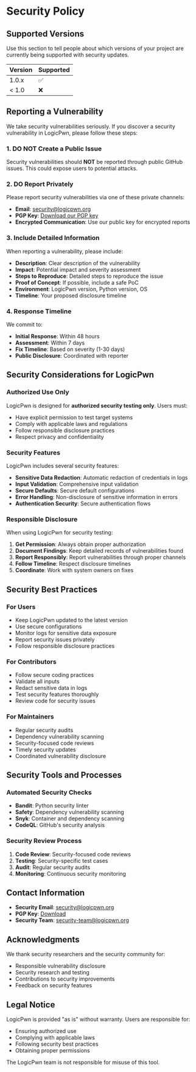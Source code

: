 # Security Policy

## Supported Versions

Use this section to tell people about which versions of your project are currently being supported with security updates.

| Version | Supported          |
| ------- | ------------------ |
| 1.0.x   | :white_check_mark: |
| < 1.0   | :x:                |

## Reporting a Vulnerability

We take security vulnerabilities seriously. If you discover a security vulnerability in LogicPwn, please follow these steps:

### 1. **DO NOT** Create a Public Issue

Security vulnerabilities should **NOT** be reported through public GitHub issues. This could expose users to potential attacks.

### 2. **DO** Report Privately

Please report security vulnerabilities via one of these private channels:

- **Email**: [security@logicpwn.org](mailto:security@logicpwn.org)
- **PGP Key**: [Download our PGP key](https://logicpwn.org/security.asc)
- **Encrypted Communication**: Use our public key for encrypted reports

### 3. **Include** Detailed Information

When reporting a vulnerability, please include:

- **Description**: Clear description of the vulnerability
- **Impact**: Potential impact and severity assessment
- **Steps to Reproduce**: Detailed steps to reproduce the issue
- **Proof of Concept**: If possible, include a safe PoC
- **Environment**: LogicPwn version, Python version, OS
- **Timeline**: Your proposed disclosure timeline

### 4. **Response Timeline**

We commit to:

- **Initial Response**: Within 48 hours
- **Assessment**: Within 7 days
- **Fix Timeline**: Based on severity (1-30 days)
- **Public Disclosure**: Coordinated with reporter

## Security Considerations for LogicPwn

### Authorized Use Only

LogicPwn is designed for **authorized security testing only**. Users must:

- Have explicit permission to test target systems
- Comply with applicable laws and regulations
- Follow responsible disclosure practices
- Respect privacy and confidentiality

### Security Features

LogicPwn includes several security features:

- **Sensitive Data Redaction**: Automatic redaction of credentials in logs
- **Input Validation**: Comprehensive input validation
- **Secure Defaults**: Secure default configurations
- **Error Handling**: Non-disclosure of sensitive information in errors
- **Authentication Security**: Secure authentication flows

### Responsible Disclosure

When using LogicPwn for security testing:

1. **Get Permission**: Always obtain proper authorization
2. **Document Findings**: Keep detailed records of vulnerabilities found
3. **Report Responsibly**: Report vulnerabilities through proper channels
4. **Follow Timeline**: Respect disclosure timelines
5. **Coordinate**: Work with system owners on fixes

## Security Best Practices

### For Users

- Keep LogicPwn updated to the latest version
- Use secure configurations
- Monitor logs for sensitive data exposure
- Report security issues privately
- Follow responsible disclosure practices

### For Contributors

- Follow secure coding practices
- Validate all inputs
- Redact sensitive data in logs
- Test security features thoroughly
- Review code for security issues

### For Maintainers

- Regular security audits
- Dependency vulnerability scanning
- Security-focused code reviews
- Timely security updates
- Coordinated vulnerability disclosure

## Security Tools and Processes

### Automated Security Checks

- **Bandit**: Python security linter
- **Safety**: Dependency vulnerability scanning
- **Snyk**: Container and dependency scanning
- **CodeQL**: GitHub's security analysis

### Security Review Process

1. **Code Review**: Security-focused code reviews
2. **Testing**: Security-specific test cases
3. **Audit**: Regular security audits
4. **Monitoring**: Continuous security monitoring

## Contact Information

- **Security Email**: [security@logicpwn.org](mailto:security@logicpwn.org)
- **PGP Key**: [Download](https://logicpwn.org/security.asc)
- **Security Team**: [security-team@logicpwn.org](mailto:security-team@logicpwn.org)

## Acknowledgments

We thank security researchers and the security community for:

- Responsible vulnerability disclosure
- Security research and testing
- Contributions to security improvements
- Feedback on security features

## Legal Notice

LogicPwn is provided "as is" without warranty. Users are responsible for:

- Ensuring authorized use
- Complying with applicable laws
- Following security best practices
- Obtaining proper permissions

The LogicPwn team is not responsible for misuse of this tool. 